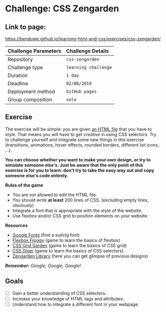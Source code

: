 # Challenge: CSS Zengarden

## Link to page:

https://benduwe.github.io/learning-html-and-css/exercises/css-zengarden/


|Challenge Parameters  |Challenge Details              |
|:---------------------|:------------------------------|
|Repository            |`css-zengarden`                |
|Challenge type        |`learning challenge`           |
|Duration              |`1 day`                        |
|Deadline              |`02/06/2019`                   |
|Deployment method     |`GitHub pages`                 |
|Group composition     |`solo`                         |


## Exercise

The exercise will be simple: you are given [an HTML file](./assets/index.html) that you have to style. That means you will have to get *creative* in using CSS selectors. Try to challenge yourself and integrate some new things in this exercise (transitions, animations, hover effects, rounded borders, different list icons, ...).  

**You can choose whether you want to make your own design, or try to simulate someone else's. Just be aware that the only point of this exercise is for you to learn: don't try to take the easy way out and copy someone else's code entirely.**

**Rules of the game**
* You are not allowed to edit the HTML file.
* You should write **at least** 200 lines of CSS. (excluding empty lines, obviously)
* Integrate a font that is appropriate with the style of the website.
* Use flexbox and/or CSS grid to position elements on your website.


**Resources**
* [Google Fonts](https://fonts.google.com/) (find a suiting font)
* [Flexbox Froggy](https://flexboxfroggy.com/) (game to learn the basics of flexbox)
* [CSS Grid Garden](https://cssgridgarden.com/) (game to learn the basics of CSS grid)
* [CSS Diner](https://flukeout.github.io/) (game to learn the basics of CSS selectors)
* [Zengarden Library](http://www.mezzoblue.com/zengarden/alldesigns/) (here you can get glimpse of previous designs)


***Remember:** Google, Google, Google!* 


## Goals

- [ ] Gain a better understanding of CSS selectors.
- [ ] Increase your knowledge of HTML tags and attributes.
- [ ] Understand how to integrate a different font in your webpage.
